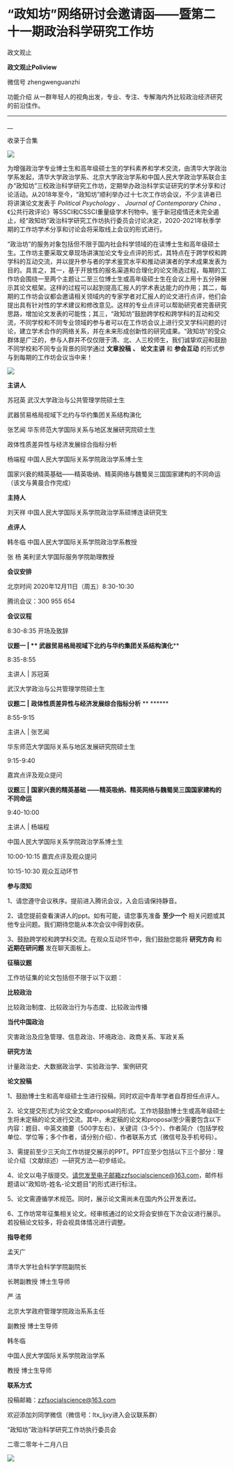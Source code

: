

#  “政知坊”网络研讨会邀请函——暨第二十一期政治科学研究工作坊

政文观止  

**政文观止Poliview** 

微信号 zhengwenguanzhi

功能介绍 从一群年轻人的视角出发，专业、专注、专解海内外比较政治经济研究的前沿佳作。

____

__

收录于合集

![](images/194/2.png)

为增强政治学专业博士生和高年级硕士生的学科素养和学术交流，由清华大学政治学系发起，清华大学政治学系、北京大学政治学系和中国人民大学政治学系联合主办“政知坊”三校政治科学研究工作坊，定期举办政治科学实证研究的学术分享和讨论活动。从2018年至今，“政知坊”顺利举办过十七次工作坊会议，不少主讲者已将讲演论文发表于
_Political Psychology_ 、 _Journal of Contemporary China_
、《公共行政评论》等SSCI和CSSCI重量级学术刊物中。鉴于新冠疫情还未完全遏止，经“政知坊”政治科学研究工作坊执行委员会讨论决定，2020-2021年秋季学期的工作坊学术分享和讨论会将采取线上会议的形式进行。

  

“政治坊”的服务对象包括但不限于国内社会科学领域的在读博士生和高年级硕士生。工作坊主要采取文章现场讲演加论文专业点评的形式，其特点在于跨学校和跨学科的互动交流，并以提升参与者的学术鉴赏水平和推动讲演者的学术成果发表为目的。具言之，其一，基于开放性的报名渠道和合理化的论文筛选过程，每期的工作坊会围绕一至两个主题让二至三位博士生或高年级硕士生在会议上用十五分钟展示其论文框架。这样的过程可以起到提高汇报人的学术表达能力的作用；其二，每期的工作坊会议都会邀请相关领域内的专家学者对汇报人的论文进行点评，他们会提出具有针对性的学术建议和修改意见。这样的专业点评可以帮助研究者完善研究思路，增加论文发表的可能性；其三，“政知坊”鼓励跨学校和跨学科的互动和交流，不同学校和不同专业领域的参与者可以在工作坊会议上进行交叉学科问题的讨论，建立学术合作的网络关系，并在未来形成创新性的研究成果。“政知坊”的受众群体是广泛的，参与人群并不仅仅限于清、北、人三校师生，我们诚挚欢迎和鼓励不同学校和不同专业背景的同学通过
**文章投稿** **、** **论文主讲** 和 **参会互动** 的形式参与到每期的工作坊会议当中来！

  

![](images/194/3.jpeg)

  
  

 **主讲人**

苏冠英 武汉大学政治与公共管理学院硕士生

武器贸易格局视域下北约与华约集团关系结构演化

张艺闻 华东师范大学国际关系与地区发展研究院硕士生

政体性质差异性与经济发展综合指标分析

杨端程 中国人民大学国际关系学院政治学系博士生

国家兴衰的精英基础——精英吸纳、精英网络与魏蜀吴三国国家建构的不同命运（该文与黄晨合作完成）

  

 **主持人**

刘天祥 中国人民大学国际关系学院政治学系硕博连读研究生

  

 **点评人**

韩冬临 中国人民大学国际关系学院政治学系教授

张 杨 美利坚大学国际服务学院助理教授

  

 **会议安排**

北京时间 2020年12月11日（周五）8:30-10:30

  

腾讯会议：300 955 654

  

 **会议议程**

8:30-8:35 开场及致辞

  

 **议题一 | ** **武器贸易格局视域下北约与华约集团关系结构演化******

  

8:35-8:55

  

主讲人 | 苏冠英

武汉大学政治与公共管理学院硕士生

  

 **议题二 |** **政体性质差异性与经济发展综合指标分析** ** ******

  

8:55-9:15

  

主讲人 | 张艺闻

华东师范大学国际关系与地区发展研究院硕士生

  

9:15-9:40

嘉宾点评及观众提问

  

 **议题三 |** **国家兴衰的精英基础 ——精英吸纳、精英网络与魏蜀吴三国国家建构的不同命运**

  

9:40-10:00

  

主讲人 | 杨端程

中国人民大学国际关系学院政治学系博士生

  

10:00-10:15 嘉宾点评及观众提问

  

10:15-10:30 观众互动环节  

  

 **参与须知**

1、请您遵守会议秩序。提前进入腾讯会议，入会后请保持静音。  

  

2、请您提前查看演讲人的ppt。如有可能，请您事先准备 **至少一个** 相关问题或其他专业问题。我们期待您能从本次会议中得到收获。

  

3、鼓励跨学校和跨学科交流。在观众互动环节中，我们鼓励您能将 **研究方向** 和 **近期在研问题** 发在聊天面板上。

  

 **征稿议题**

工作坊征集的论文包括但不限于以下议题：

  

 **比较政治**

比较政治制度、比较政治行为与态度、比较政治传播

  

 **当代中国政治**

灾害政治及应急管理、信息政治、环境政治、政商关系、军政关系

  

 **研究方法**

计量政治史、大数据政治学、实验政治学、案例研究

  

 **论文投稿**

1、鼓励博士生和高年级硕士生进行投稿，同时欢迎中青年学者自荐担任点评人。

  

2、论文提交形式为论文全文或proposal的形式。工作坊鼓励博士生或高年级硕士生将未定稿的论文进行交流。其中，未定稿的论文和proposal至少需要包含以下内容：题目、中英文摘要（500字左右）、关键词（3-5个）、作者简介（包括学校单位、学位等；多个作者，请分别介绍）、作者联系方式（微信号及手机号码）。

  

3、需提前至少三天向工作坊提交展示的PPT。PPT应至少包括以下三个部分：理论介绍（文献综述）—研究方法—初步结论。

  

4、论文以电子版提交。请您发至电子邮箱zzfsocialscience@163.com，邮件标题请以“政知坊-姓名-论文题目”的形式进行标注。

  

5、论文需遵循学术规范。同时，展示论文需尚未在国内外公开发表过。

  

6、工作坊常年征集相关论文。经审核通过的论文将会安排在下次会议进行展示。若投稿论文较多，将会视具体情况进行调整。

  

 **指导老师**

孟天广

清华大学社会科学学院副院长

长聘副教授 博士生导师

  

严 洁

北京大学政府管理学院政治系系主任

副教授 博士生导师

  

韩冬临

中国人民大学国际关系学院政治学系

教授 博士生导师

  

 **联系方式**

投稿邮箱：zzfsocialscience@163.com

欢迎添加刘同学微信（微信号：ltx_ljxy进入会议联系群）

  

“政知坊”政治科学研究工作坊执行委员会

二零二零年十二月八日

  

![](images/194/4.jpeg)

  

